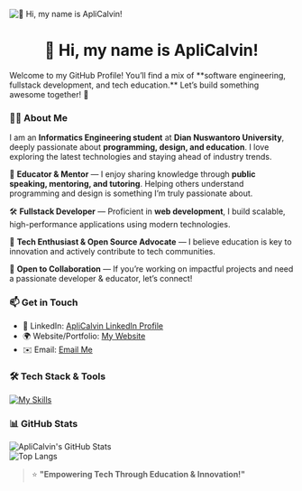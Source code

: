 ![👋 Hi, my name is ApliCalvin!](https://user-images.githubusercontent.com/10498744/210012254-234538ff-d198-48aa-8964-37e6fd45d227.gif)

<div id="toc">
  <ul align="center" style="list-style: none">
    <summary>
      <h1>
        👋 Hi, my name is ApliCalvin!
      </h1>
    </summary>
  </ul>
</div>
Welcome to my GitHub Profile!  
You’ll find a mix of  **software engineering, fullstack development, and tech education.**  Let’s build something awesome together! 🚀  

### 👨‍💻 About Me  

I am an **Informatics Engineering student** at **Dian Nuswantoro University**, deeply passionate about **programming, design, and education**. I love exploring the latest technologies and staying ahead of industry trends.  

🎤 **Educator & Mentor** — I enjoy sharing knowledge through **public speaking, mentoring, and tutoring**. Helping others understand programming and design is something I’m truly passionate about.  

🛠️ **Fullstack Developer** — Proficient in **web development**, I build scalable, high-performance applications using modern technologies.  

🚀 **Tech Enthusiast & Open Source Advocate** — I believe education is key to innovation and actively contribute to tech communities.  

🤝 **Open to Collaboration** — If you’re working on impactful projects and need a passionate developer & educator, let’s connect!  



### 📫 Get in Touch  
- 🔗 LinkedIn: [ApliCalvin LinkedIn Profile](https://linkedin.com/in/aplicalvin)  
- 🌍 Website/Portfolio: [My Website](https://aplicalvin.my.id)  
- ✉️ Email: [Email Me](mailto:calvins.simbolon@gmail.com)  



### 🛠️ Tech Stack & Tools  

[![My Skills](https://skillicons.dev/icons?i=figma,tailwindcss,bootstrap,html,css,js,php,laravel,npm,flutter,dart,mysql,cpp)](https://skillicons.dev)  



### 📊 GitHub Stats  

![ApliCalvin's GitHub Stats](https://github-readme-stats.vercel.app/api?username=aplicalvin&show_icons=true&theme=transparent)  
![Top Langs](https://github-readme-stats.vercel.app/api/top-langs/?username=aplicalvin&layout=compact&theme=transparent)  



> ⭐ **"Empowering Tech Through Education & Innovation!"**  
